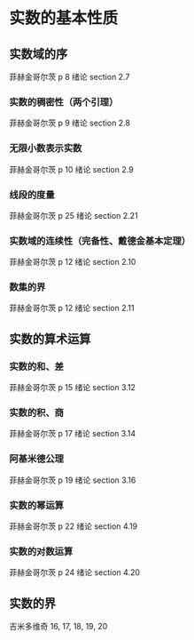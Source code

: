 # 实数的基本性质

## 实数域的序

菲赫金哥尔茨 p 8 绪论 section 2.7

### 实数的稠密性（两个引理）

菲赫金哥尔茨 p 9 绪论 section 2.8

### 无限小数表示实数

菲赫金哥尔茨 p 10 绪论 section 2.9
 
### 线段的度量

菲赫金哥尔茨 p 25 绪论 section 2.21

### 实数域的连续性（完备性、戴德金基本定理）

菲赫金哥尔茨 p 12 绪论 section 2.10

### 数集的界

菲赫金哥尔茨 p 12 绪论 section 2.11

## 实数的算术运算

### 实数的和、差

菲赫金哥尔茨 p 15 绪论 section 3.12

### 实数的积、商

菲赫金哥尔茨 p 17 绪论 section 3.14

### 阿基米德公理

菲赫金哥尔茨 p 19 绪论 section 3.16

### 实数的幂运算

菲赫金哥尔茨 p 22 绪论 section 4.19

### 实数的对数运算

菲赫金哥尔茨 p 24 绪论 section 4.20

## 实数的界

吉米多维奇 16, 17, 18, 19, 20
